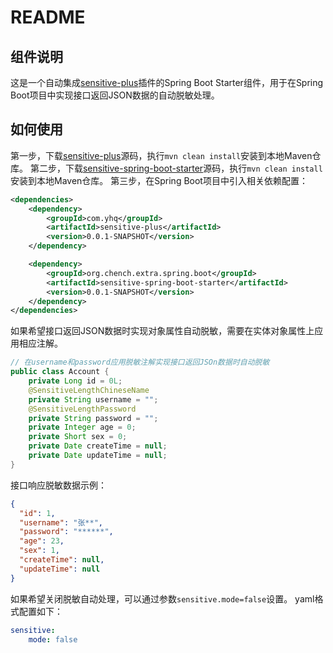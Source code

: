 # README


## 组件说明

这是一个自动集成[sensitive-plus](https://gitee.com/cchanghui/sensitive-plus)插件的Spring Boot Starter组件，用于在Spring Boot项目中实现接口返回JSON数据的自动脱敏处理。


## 如何使用

第一步，下载[sensitive-plus](https://gitee.com/cchanghui/sensitive-plus)源码，执行`mvn clean install`安装到本地Maven仓库。
第二步，下载[sensitive-spring-boot-starter](https://github.com/nuccch/sensitive-spring-boot-starter.git)源码，执行`mvn clean install`安装到本地Maven仓库。
第三步，在Spring Boot项目中引入相关依赖配置：
```xml
<dependencies>
    <dependency>
        <groupId>com.yhq</groupId>
        <artifactId>sensitive-plus</artifactId>
        <version>0.0.1-SNAPSHOT</version>
    </dependency>

    <dependency>
        <groupId>org.chench.extra.spring.boot</groupId>
        <artifactId>sensitive-spring-boot-starter</artifactId>
        <version>0.0.1-SNAPSHOT</version>
    </dependency>
</dependencies>
```

如果希望接口返回JSON数据时实现对象属性自动脱敏，需要在实体对象属性上应用相应注解。
```java
// 在username和password应用脱敏注解实现接口返回JSOn数据时自动脱敏
public class Account {
    private Long id = 0L;
    @SensitiveLengthChineseName
    private String username = "";
    @SensitiveLengthPassword
    private String password = "";
    private Integer age = 0;
    private Short sex = 0;
    private Date createTime = null;
    private Date updateTime = null;
}
```

接口响应脱敏数据示例：
```json
{
  "id": 1,
  "username": "张**",
  "password": "******",
  "age": 23,
  "sex": 1,
  "createTime": null,
  "updateTime": null
}
```

如果希望关闭脱敏自动处理，可以通过参数`sensitive.mode=false`设置。
yaml格式配置如下：
```yml
sensitive:
    mode: false
```

